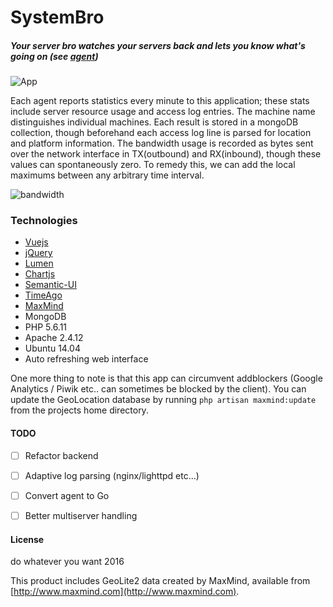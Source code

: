 # SystemBro
##### Your server bro watches your servers back and lets you know what's going on (see [agent](https://github.com/jwdeitch/SystemBroAgent))


![App](https://s3-us-west-2.amazonaws.com/8201393personal/s/van3f.png)


Each agent reports statistics every minute to this application; these stats include server resource usage and access log entries. The machine name distinguishes individual machines. Each result is stored in a mongoDB collection, though beforehand each access log line is parsed for location and platform information. The bandwidth usage is recorded as bytes sent over the network interface in TX(outbound) and RX(inbound), though these values can spontaneously zero. To remedy this, we can add the local maximums between any arbitrary time interval.

![bandwidth](https://s3-us-west-2.amazonaws.com/8201393personal/s/rvbv5.png)

### Technologies
- [Vuejs](http://vuejs.org/)
- [jQuery](https://jquery.com/)
- [Lumen](https://lumen.laravel.com/)
- [Chartjs](http://www.chartjs.org/)
- [Semantic-UI](http://semantic-ui.com/)
- [TimeAgo](http://timeago.yarp.com/)
- [MaxMind](http://www.maxmind.com)
- MongoDB
- PHP 5.6.11
- Apache 2.4.12
- Ubuntu 14.04
- Auto refreshing web interface


One more thing to note is that this app can circumvent addblockers (Google Analytics / Piwik etc.. can sometimes be blocked by the client). You can update the GeoLocation database by running ```php artisan maxmind:update``` from the projects home directory.

#### TODO
- [ ] Refactor backend
- [ ] Adaptive log parsing (nginx/lighttpd etc...)
- [ ] Convert agent to Go
- [ ] Better multiserver handling


#### License
do whatever you want 2016

This product includes GeoLite2 data created by MaxMind, available from
[http://www.maxmind.com](http://www.maxmind.com).
